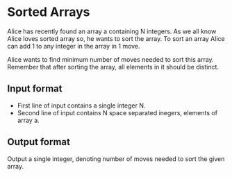 # Sorted Arrays

Alice has recently found an array a containing N integers. As we all know Alice loves sorted array so, he wants to sort the array. To sort an array Alice can add 1 to any integer in the array in 1 move.

Alice wants to find minimum number of moves needed to sort this array. Remember that after sorting the array, all elements in it should be distinct.

## Input format

- First line of input contains a single integer N.
- Second line of input contains N space separated inegers, elements of array a.

## Output format

Output a single integer, denoting number of moves needed to sort the given array.
